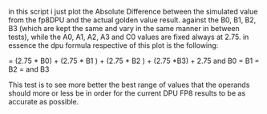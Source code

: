 in this script i just plot the Absolute Difference between the simulated value from the fp8DPU and the actual golden value result. against the B0, B1, B2, B3 (which are kept the same and vary in the same manner in between tests), while the A0, A1, A2, A3 and C0 values are fixed always at 2.75. in essence the dpu formula respective of this plot is the following:

= (2.75 * B0) + (2.75 * B1 ) + (2.75 * B2 ) + (2.75 *B3) + 2.75  and B0 = B1 = B2 = and B3

This test is to see more better the best range of values that the operands should more or less be in order for the current DPU FP8 results to be as accurate as possible.


